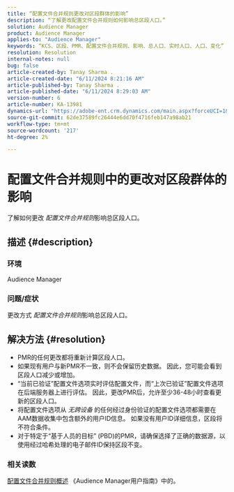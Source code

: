 ```yaml
---
title: “配置文件合并规则更改对区段群体的影响”
description: “了解更改配置文件合并规则如何影响总区段人口。”
solution: Audience Manager
product: Audience Manager
applies-to: "Audience Manager"
keywords: “KCS、区段、PMR、配置文件合并规则、影响、总人口、实时人口、人口、变化”
resolution: Resolution
internal-notes: null
bug: false
article-created-by: Tanay Sharma .
article-created-date: "6/11/2024 8:21:16 AM"
article-published-by: Tanay Sharma .
article-published-date: "6/11/2024 8:29:03 AM"
version-number: 6
article-number: KA-13981
dynamics-url: "https://adobe-ent.crm.dynamics.com/main.aspx?forceUCI=1&pagetype=entityrecord&etn=knowledgearticle&id=878f9e8d-cb27-ef11-840b-6045bd0065b6"
source-git-commit: 62de37589fc26444e6dd70f4716feb147a98ab21
workflow-type: tm+mt
source-wordcount: '217'
ht-degree: 2%

---
```


# 配置文件合并规则中的更改对区段群体的影响


了解如何更改 *配置文件合并规则*&#x200B;影响总区段人口。

## 描述 {#description}


### 环境

Audience Manager

### 问题/症状

更改方式 *配置文件合并规则*&#x200B;影响总区段人口。


## 解决方法 {#resolution}


- PMR的任何更改都将重新计算区段人口。
- 如果现有用户与新PMR不一致，则不会保留历史数据。 因此，您可能会看到区段人口减少或增加。
- “当前已验证”配置文件选项实时评估配置文件，而“上次已验证”配置文件选项在后端服务器上进行评估。 因此，更改PMR后，允许至少36-48小时查看更新的区段人口。
- 将配置文件选项从 *无跨设备* 的任何经过身份验证的配置文件选项都需要在AAM数据收集中包含额外的用户ID信息。 如果没有用户ID详细信息，区段将不符合条件。
- 对于特定于“基于人员的目标” (PBD)的PMR，请确保选择了正确的数据源，以使用经过哈希处理的电子邮件ID保持区段不变。




### 相关读数

[配置文件合并规则概述](https://experienceleague.adobe.com/docs/audience-manager/user-guide/features/profile-merge-rules/merge-rules-overview.html) 《Audience Manager用户指南》中的。
